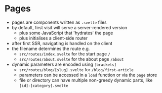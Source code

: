 # Pages

- pages are components written as `.svelte` files
- by default, first visit will serve a server-rendered version
  - plus some JavaScript that 'hydrates' the page
  - plus initialises a client-side router
- after first SSR, navigating is handled on the client
- the filename determines the route e.g.
  - `src/routes/index.svelte` for the start page `/`
  - `src/routes/about.svelte` for the about page `/about`
- dynamic parameters are encoded using `[brackets]`
  - `src/routes/blog/[slug].svelte` for `/blog/first-article`
  - parameters can be accessed in a `load` function or via the `page` store
  - file or directory can have multiple non-greedy dynamic parts, like `[id]-[category].svelte`

